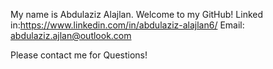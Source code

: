 My name is Abdulaziz Alajlan. Welcome to my GitHub!
Linked in:https://www.linkedin.com/in/abdulaziz-alajlan6/
Email: abdulaziz.ajlan@outlook.com

Please contact me for Questions!
